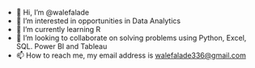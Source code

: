 - 👋 Hi, I’m @walefalade
- 👀 I’m interested in opportunities in Data Analytics
- 🌱 I’m currently learning R
- 💞️ I’m looking to collaborate on solving problems using Python, Excel, SQL. Power BI and Tableau
- 📫 How to reach me, my email address is walefalade336@gmail.com

<!---
walefalade/walefalade is a ✨ special ✨ repository because its `README.md` (this file) appears on your GitHub profile.
You can click the Preview link to take a look at your changes.
--->
